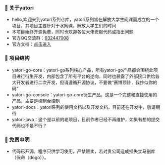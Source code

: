 ### 🚀 关于yatori
* hello,欢迎来到yatori系列仓库，yatori系列旨在解放大学生网课而成立的一个项目，其项目主要针对于水网课，解放大学生们的时间
* 本项目始终开源免费，同时也欢迎各位大佬贡献代码或指出问题
* 官方QQ交流群：[932447008](https://qm.qq.com/q/9eAHziQ05G)
* 官方文档：[点击进入](https://yatori-dev.github.io/yatori-docs)

### 🚀 项目结构
* yatori-go-core：yatori-go系列核心产品，所有yatori-go产品都会围绕此项目进行衍生开发，内部包含了所有平台的逆向，同时也暴露了外部接口供给各大开发者进行二次开发，但请遵循开源协议，不要做“赛博顶针，我抄似你的码”
* yatori-go-console：yatori-go-core衍生产品，这是一个完整和直接使用的产品，主要是控制台控制
* yatori-docs：yatori系列的使用文档以及开发文档，目前还在开发中，敬请期待
* yatori-java：这个是以前的老项目，目前作者已经不再维护，如果有想的提交代码也不是不行？

### 🚀 免责申明
* 代码已开源，程序只供学习使用，严禁贩卖，若对贵公司造成损失立马删库（保命（dogo））。
